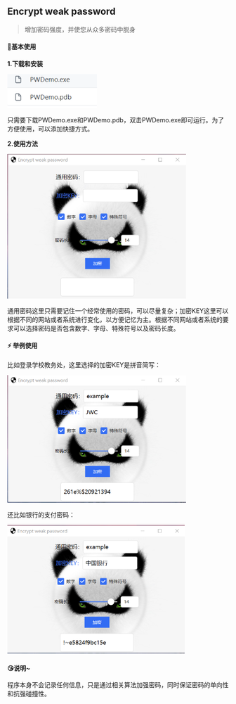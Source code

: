 ## Encrypt weak password

> 增加密码强度，并使您从众多密码中脱身

#### 🚀基本使用

**1.下载和安装**

<img src=".\images\image-20201008134435142.png" alt="image-20201008150708322" style="zoom:80%;" />

只需要下载PWDemo.exe和PWDemo.pdb，双击PWDemo.exe即可运行。为了方便使用，可以添加快捷方式。

**2.使用方法**

<img src=".\images\image-20201008134954881.png" alt="image-20201008134954881" style="zoom: 67%;" />

通用密码这里只需要记住一个经常使用的密码，可以尽量复杂；加密KEY这里可以根据不同的网站或者系统进行变化，以方便记忆为主。根据不同网站或者系统的要求可以选择密码是否包含数字、字母、特殊符号以及密码长度。

#### ⚡️ 举例使用

比如登录学校教务处，这里选择的加密KEY是拼音简写：

<img src=".\images\image-20201008150708322.png" alt="image-20201008150708322" style="zoom:67%;" />

还比如银行的支付密码：

<img src=".\images\image-20201008150825253.png" alt="image-20201008150825253" style="zoom:67%;" />

#### 😘说明~

程序本身不会记录任何信息，只是通过相关算法加强密码，同时保证密码的单向性和抗强碰撞性。

